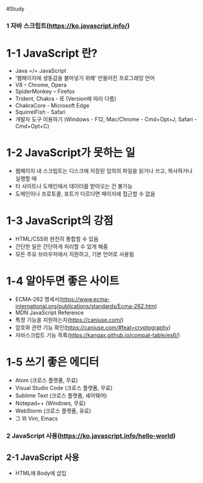 #Study

### 1 자바 스크립트(https://ko.javascript.info/)

# 1-1 JavaScript 란?

- Java =/= JavaScript
- ‘웹페이지에 생동감을 불어넣기 위해’ 만들어진 프로그래밍 언어
- V8 – Chrome, Opera
- SpiderMonkey – Firefox
- Trident, Chakra - IE (Version에 따라 다름)
- ChakraCore - Microsoft Edge
- SquirrelFish - Safari
- 개발자 도구 이용하기 (Windows - F12, Mac/Chrome - Cmd+Opt+J, Safari - Cmd+Opt+C)

# 1-2 JavaScript가 못하는 일

- 웹페이지 내 스크립트는 디스크에 저장된 임의의 파일을 읽거나 쓰고, 복사하거나 실행할 때
- 타 사이트나 도메인에서 데이터를 받아오는 건 불가능
- 도메인이나 프로토콜, 포트가 다르다면 페이지에 접근할 수 없음

# 1-3 JavaScript의 강점

- HTML/CSS와 완전히 통합할 수 있음
- 간단한 일은 간단하게 처리할 수 있게 해줌
- 모든 주요 브라우저에서 지원하고, 기본 언어로 사용됨

# 1-4 알아두면 좋은 사이트

- ECMA-262 명세서(https://www.ecma-international.org/publications/standards/Ecma-262.htm)
- MDN JavaScript Reference
- 특정 기능을 지원하는지(https://caniuse.com/)
- 암호화 관련 기능 확인(https://caniuse.com/#feat=cryptography)
- 자바스크립트 기능 목록(https://kangax.github.io/compat-table/es6/)

# 1-5 쓰기 좋은 에디터

- Atom (크로스 플랫폼, 무료)
- Visual Studio Code (크로스 플랫폼, 무료)
- Sublime Text (크로스 플랫폼, 셰어웨어)
- Notepad++ (Windows, 무료)
- WebStorm (크로스 플랫폼, 유료)
- 그 외 Vim, Emacs

### 2 JavaScript 사용(https://ko.javascript.info/hello-world)

## 2-1 JavaScript 사용

- HTML에 Body에 삽입 <script>명령어</script>
